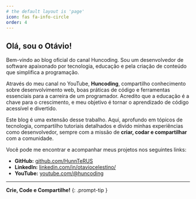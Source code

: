 ```yaml
---
# the default layout is 'page'
icon: fas fa-info-circle
order: 4
---
```


## Olá, sou o Otávio!

Bem-vindo ao blog oficial do canal Huncoding. Sou um desenvolvedor de software apaixonado por tecnologia, educação e pela criação de conteúdo que simplifica a programação.

Através do meu canal no YouTube, **Huncoding**, compartilho conhecimento sobre desenvolvimento web, boas práticas de código e ferramentas essenciais para a carreira de um programador. Acredito que a educação é a chave para o crescimento, e meu objetivo é tornar o aprendizado de código acessível e divertido.

Este blog é uma extensão desse trabalho. Aqui, aprofundo em tópicos de tecnologia, compartilho tutoriais detalhados e divido minhas experiências como desenvolvedor, sempre com a missão de **criar, codar e compartilhar** com a comunidade.

Você pode me encontrar e acompanhar meus projetos nos seguintes links:

* **GitHub:** [github.com/HunnTeRUS](https://github.com/HunnTeRUS)
* **LinkedIn:** [linkedin.com/in/otaviocelestino/](https://www.linkedin.com/in/otaviocelestino/)
* **YouTube:** [youtube.com/@huncoding](http://youtube.com/@huncoding)


---

**Crie, Code e Compartilhe!**
{: .prompt-tip }
